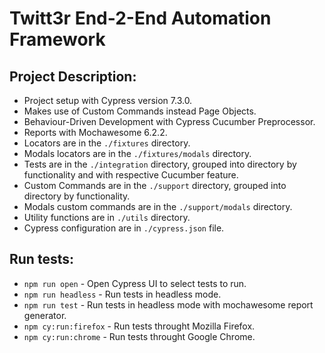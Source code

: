 # Twitt3r End-2-End Automation Framework

## Project Description:
* Project setup with Cypress version 7.3.0.
* Makes use of Custom Commands instead Page Objects.
* Behaviour-Driven Development with Cypress Cucumber Preprocessor.
* Reports with Mochawesome 6.2.2.
* Locators are in the `./fixtures` directory.
* Modals locators are in the `./fixtures/modals` directory.
* Tests are in the `./integration` directory, grouped into directory by functionality and with respective Cucumber feature.
* Custom Commands are in the `./support` directory, grouped into directory by functionality.
* Modals custom commands are in the `./support/modals` directory.
* Utility functions are in `./utils` directory. 
* Cypress configuration are in `./cypress.json` file.

## Run tests:
* `npm run open` - Open Cypress UI to select tests to run.
* `npm run headless` - Run tests in headless mode.
* `npm run test` - Run tests in headless mode with mochawesome report generator.
* `npm cy:run:firefox` - Run tests throught Mozilla Firefox.
* `npm cy:run:chrome` - Run tests throught Google Chrome.